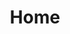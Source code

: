 ---
layout: home
title: "Home"
section: "home"
technologies:
  - first: ["ZIO", ""]
  - second: ["Reactivemongo-BSON", ""]
  - third: ["mongodb-java-sdk", ""]
---